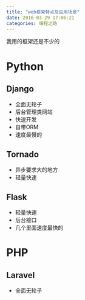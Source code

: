 ```yaml
---
title: "web框架特点及应用场景"
date: 2016-03-29 17:06:21
categories: 编程之路
---
```

我用的框架还是不少的

# Python
## Django
- 全面无轮子
- 后台管理类网站
- 快速开发
- 自带ORM
- 速度最慢的

## Tornado
- 异步要求大的地方
- 轻量快速

## Flask
- 轻量快速
- 后台接口
- 几个里面速度最快的

# PHP
## Laravel
- 全面无轮子
